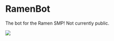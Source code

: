 # RamenBot
The bot for the Ramen SMP! Not currently public.
<p>
  <a href="https://online.visualstudio.com/environments/new?name=My%20Project&repo=Loudbooks/RamenBot">
    <img src="https://img.shields.io/endpoint?style=social&url=https%3A%2F%2Faka.ms%2Fvso-badge">
  </a>
</p>
